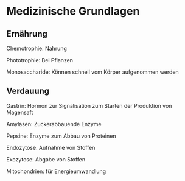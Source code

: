 Medizinische Grundlagen
=======================

Ernährung
---------
Chemotrophie: Nahrung

Phototrophie: Bei Pflanzen

Monosaccharide: Können schnell vom Körper aufgenommen werden

Verdauung
---------
Gastrin: Hormon zur Signalisation zum Starten der Produktion von Magensaft

Amylasen: Zuckerabbauende Enzyme

Pepsine: Enzyme zum Abbau von Proteinen

Endozytose: Aufnahme von Stoffen

Exozytose: Abgabe von Stoffen

Mitochondrien: für Energieumwandlung
